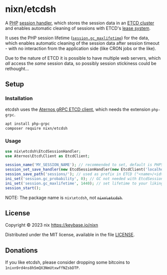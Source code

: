 # nixn/etcdsh

A [PHP][php] [session handler][php-sh], which stores the session data in an [ETCD cluster][etcd]
and enables automatic cleaning of sessions with ETCD's [lease system][etcd-lease].

It uses the PHP session lifetime ([`session.gc_maxlifetime`][gctime]) for the data,
which enables automatic cleaning of the session data after session timeout -
with no interaction from the application side (like CRON jobs or the like).

Due to the nature of ETCD it is possible to have multiple web servers, which *all* access the *same*
session data, so possibly session stickiness could be rethought…

[php]: https://www.php.net/
[php-sh]: https://www.php.net/manual/class.sessionhandlerinterface.php
[etcd]: https://github.com/coreos/etcd/
[etcd-lease]: https://etcd.io/docs/v3.5/tutorials/how-to-create-lease/
[gctime]: https://www.php.net/manual/session.configuration.php#ini.session.gc-maxlifetime

## Setup

### Installation
etcdsh uses the [Aternos gRPC ETCD client][aternos-etcd], which needs the extension `php-grpc`.

[aternos-etcd]: https://github.com/aternosorg/php-etcd

```sh
apt install php-grpc
composer require nixn/etcdsh
```

### Usage
```php
use nix\etcdsh\EtcdSessionHandler;
use Aternos\Etcd\Client as EtcdClient;

session_name('MY_SESSION_NAME'); // recommended to set, default is PHPSESSID
session_set_save_handler(new EtcdSessionHandler(new EtcdClient('localhost')));
session_save_path('sessions/'); // used as prefix in ETCD ("<name>/<id>:<lease-id>" appended)
ini_set('session.gc_probability', 0); // GC not needed with EtcdSessionHandler
ini_set('session.gc_maxlifetime', 1440); // set lifetime to your liking
session_start();
```

NOTE: The package name is `nix\etcdsh`, not ~~`nixn\etcdsh`~~.

## License
Copyright © 2023 nix <https://keybase.io/nixn>

Distributed under the MIT license, available in the file [LICENSE](LICENSE).

## Donations
If you like etcdsh, please consider dropping some bitcoins to `1nixn9rd4ns8h5mQX3NmUtxwffNZsbDTP`.
